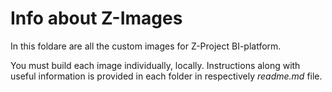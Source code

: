 # Info about Z-Images  
In this foldare are all the custom images for Z-Project BI-platform.

You must build each image individually, locally.
Instructions along with useful information is provided in each folder in respectively *readme.md* file.  



